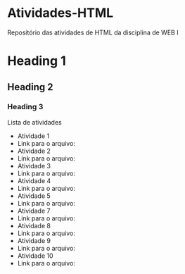 # Atividades-HTML
Repositório das atividades de HTML da disciplina de WEB I

# Heading 1
## Heading 2
### Heading 3

Lista de atividades
- Atividade 1
- Link para o arquivo:
- Atividade 2
- Link para o arquivo:
- Atividade 3
- Link para o arquivo:
- Atividade 4
- Link para o arquivo:
- Atividade 5
- Link para o arquivo:
- Atividade 7
- Link para o arquivo:
- Atividade 8
- Link para o arquivo:
- Atividade 9
- Link para o arquivo:
- Atividade 10
- Link para o arquivo:
